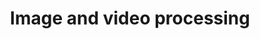 ---
title: "Image and video processing"
img: "cubo.webp"
link: "./image_video_processing"
description: ""
weight: 4
type: "code"
layout: "structure_codes"
---